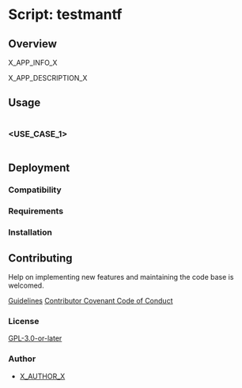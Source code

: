# Script: testmantf

## Overview

X_APP_INFO_X

X_APP_DESCRIPTION_X

## Usage

```text
```

### <USE_CASE_1>

```shell
```

## Deployment

### Compatibility

### Requirements

### Installation

## Contributing

Help on implementing new features and maintaining the code base is welcomed.

[Guidelines](X_PROJECT_CONTRIBUTING_URL_X)
[Contributor Covenant Code of Conduct](X_PROJECT_GUILDELINES_URL_X)

### License

[GPL-3.0-or-later](https://www.gnu.org/licenses/gpl-3.0.txt)

### Author

- [X_AUTHOR_X](X_AUTHOR_GIT_URLX)
